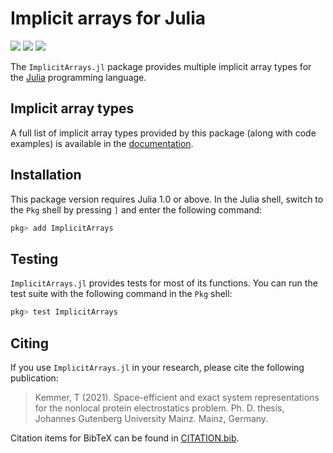 # Implicit arrays for Julia
[![](https://img.shields.io/github/license/tkemmer/ImplicitArrays.jl?style=for-the-badge)](https://github.com/tkemmer/ImplicitArrays.jl/blob/master/LICENSE)
[![](https://img.shields.io/badge/docs-stable-blue.svg?style=for-the-badge)](https://tkemmer.github.io/ImplicitArrays.jl/stable)
[![](https://img.shields.io/badge/docs-dev-blue.svg?style=for-the-badge)](https://tkemmer.github.io/ImplicitArrays.jl/dev)


The `ImplicitArrays.jl` package provides multiple implicit array types for the [Julia](https://julialang.org) programming language.

## Implicit array types
A full list of implicit array types provided by this package (along with code examples) is available in the [documentation](https://tkemmer.github.io/ImplicitArrays.jl/dev).

## Installation
This package version requires Julia 1.0 or above. In the Julia shell, switch to the
`Pkg` shell by pressing `]` and enter the following command:

```sh
pkg> add ImplicitArrays
```

## Testing
`ImplicitArrays.jl` provides tests for most of its functions. You can run the test suite with the
following command in the `Pkg` shell:
```sh
pkg> test ImplicitArrays
```

## Citing
If you use `ImplicitArrays.jl` in your research, please cite the following publication:
> Kemmer, T (2021). Space-efficient and exact system representations for the nonlocal protein
> electrostatics problem. Ph. D. thesis, Johannes Gutenberg University Mainz. Mainz, Germany.

Citation items for BibTeX can be found in [CITATION.bib](https://github.com/tkemmer/ImplicitArrays.jl/blob/master/CITATION.bib).
